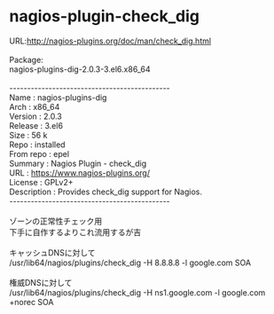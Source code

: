 # nagios-plugin-check_dig
URL:http://nagios-plugins.org/doc/man/check_dig.html<br>
<br>
Package:<br>
nagios-plugins-dig-2.0.3-3.el6.x86_64<br>
<br>
---------------------------------------------<br>
Name        : nagios-plugins-dig<br>
Arch        : x86_64<br>
Version     : 2.0.3<br>
Release     : 3.el6<br>
Size        : 56 k<br>
Repo        : installed<br>
From repo   : epel<br>
Summary     : Nagios Plugin - check_dig<br>
URL         : https://www.nagios-plugins.org/<br>
License     : GPLv2+<br>
Description : Provides check_dig support for Nagios.<br>
---------------------------------------------<br>
<br>
ゾーンの正常性チェック用<br>
下手に自作するよりこれ流用するが吉<br>
<br>
キャッシュDNSに対して<br>
/usr/lib64/nagios/plugins/check_dig -H 8.8.8.8 -l google.com SOA<br>
<br>
権威DNSに対して<br>
/usr/lib64/nagios/plugins/check_dig -H ns1.google.com -l google.com +norec SOA<br>
<br>
